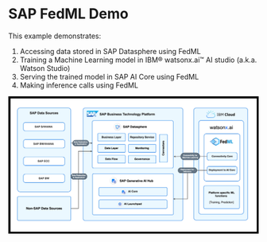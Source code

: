 # SAP FedML Demo

This example demonstrates:
1. Accessing data stored in SAP Datasphere using FedML
2. Training a Machine Learning model in IBM® watsonx.ai™ AI studio (a.k.a. Watson Studio)
2. Serving the trained model in SAP AI Core using FedML
3. Making inference calls using FedML


![data-figure](../../images/watsonx-fedml.jpg)
